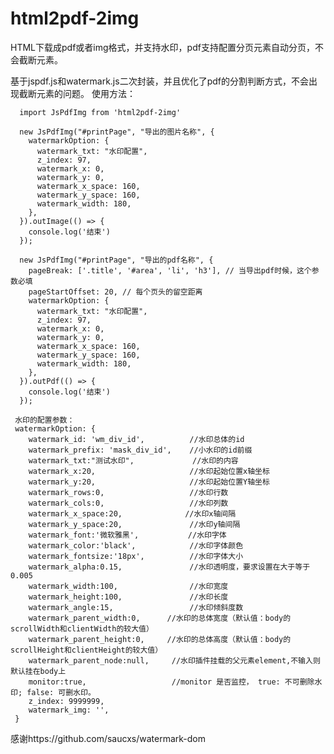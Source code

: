 # html2pdf-2img
HTML下载成pdf或者img格式，并支持水印，pdf支持配置分页元素自动分页，不会截断元素。

基于jspdf.js和watermark.js二次封装，并且优化了pdf的分割判断方式，不会出现截断元素的问题。
使用方法：

      import JsPdfImg from 'html2pdf-2img'

      new JsPdfImg("#printPage", "导出的图片名称", {
        watermarkOption: {
          watermark_txt: "水印配置",
          z_index: 97,
          watermark_x: 0,
          watermark_y: 0,
          watermark_x_space: 160,
          watermark_y_space: 160,
          watermark_width: 180,
        },
      }).outImage(() => {
        console.log('结束')
      });
      
      new JsPdfImg("#printPage", "导出的pdf名称", {
        pageBreak: ['.title', '#area', 'li', 'h3'], // 当导出pdf时候，这个参数必填
        pageStartOffset: 20, // 每个页头的留空距离
        watermarkOption: {
          watermark_txt: "水印配置",
          z_index: 97,
          watermark_x: 0,
          watermark_y: 0,
          watermark_x_space: 160,
          watermark_y_space: 160,
          watermark_width: 180,
        },
      }).outPdf(() => {
        console.log('结束')
      });

     水印的配置参数：
     watermarkOption: {
        watermark_id: 'wm_div_id',          //水印总体的id
        watermark_prefix: 'mask_div_id',    //小水印的id前缀
        watermark_txt:"测试水印",             //水印的内容
        watermark_x:20,                     //水印起始位置x轴坐标
        watermark_y:20,                     //水印起始位置Y轴坐标
        watermark_rows:0,                   //水印行数
        watermark_cols:0,                   //水印列数
        watermark_x_space:20,              //水印x轴间隔
        watermark_y_space:20,               //水印y轴间隔
        watermark_font:'微软雅黑',           //水印字体
        watermark_color:'black',            //水印字体颜色
        watermark_fontsize:'18px',          //水印字体大小
        watermark_alpha:0.15,               //水印透明度，要求设置在大于等于0.005
        watermark_width:100,                //水印宽度
        watermark_height:100,               //水印长度
        watermark_angle:15,                 //水印倾斜度数
        watermark_parent_width:0,      //水印的总体宽度（默认值：body的scrollWidth和clientWidth的较大值）
        watermark_parent_height:0,     //水印的总体高度（默认值：body的scrollHeight和clientHeight的较大值）
        watermark_parent_node:null,     //水印插件挂载的父元素element,不输入则默认挂在body上
        monitor:true,                   //monitor 是否监控， true: 不可删除水印; false: 可删水印。
        z_index: 9999999,
        watermark_img: '',
     }

感谢https://github.com/saucxs/watermark-dom
